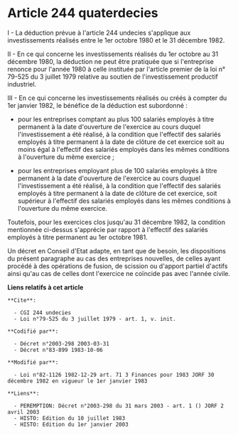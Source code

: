 # Article 244 quaterdecies

I - La déduction prévue à l'article 244 undecies s'applique aux investissements réalisés entre le 1er octobre 1980 et le 31
décembre 1982.

II - En ce qui concerne les investissements réalisés du 1er octobre au 31 décembre 1980, la déduction ne peut être pratiquée
que si l'entreprise renonce pour l'année 1980 à celle instituée par l'article premier de la loi n° 79-525 du 3 juillet 1979
relative au soutien de l'investissement productif industriel.

III - En ce qui concerne les investissements réalisés ou créés à compter du 1er janvier 1982, le bénéfice de la déduction est
subordonné :

- pour les entreprises comptant au plus 100 salariés employés à titre permanent à la date d'ouverture de l'exercice au cours
duquel l'investissement a été réalisé, à la condition que l'effectif des salariés employés à titre permanent à la date de
clôture de cet exercice soit au moins égal à l'effectif des salariés employés dans les mêmes conditions à l'ouverture du même
exercice ;

- pour les entreprises employant plus de 100 salariés employés à titre permanent à la date d'ouverture de l'exercice au cours
duquel l'investissement a été réalisé, à la condition que l'effectif des salariés employés à titre permanent à la date de
clôture de cet exercice, soit supérieur à l'effectif des salariés employés dans les mêmes conditions à l'ouverture du même
exercice.

Toutefois, pour les exercices clos jusqu'au 31 décembre 1982, la condition mentionnée ci-dessus s'apprécie par rapport à
l'effectif des salariés employés à titre permanent au 1er octobre 1981.

Un décret en Conseil d'Etat adapte, en tant que de besoin, les dispositions du présent paragraphe au cas des entreprises
nouvelles, de celles ayant procédé à des opérations de fusion, de scission ou d'apport partiel d'actifs ainsi qu'au cas de
celles dont l'exercice ne coïncide pas avec l'année civile.

**Liens relatifs à cet article**

	**Cite**:

	  - CGI 244 undecies
	  - Loi n°79-525 du 3 juillet 1979 - art. 1, v. init.

	**Codifié par**:

	  - Décret n°2003-298 2003-03-31
	  - Décret n°83-899 1983-10-06

	**Modifié par**:

	  - Loi n°82-1126 1982-12-29 art. 71 3 Finances pour 1983 JORF 30 décembre 1982 en vigueur le 1er janvier 1983

	**Liens**:

	  - PEREMPTION: Décret n°2003-298 du 31 mars 2003 - art. 1 () JORF 2 avril 2003
	  - HISTO: Edition du 10 juillet 1983
	  - HISTO: Edition du 1er janvier 2003
